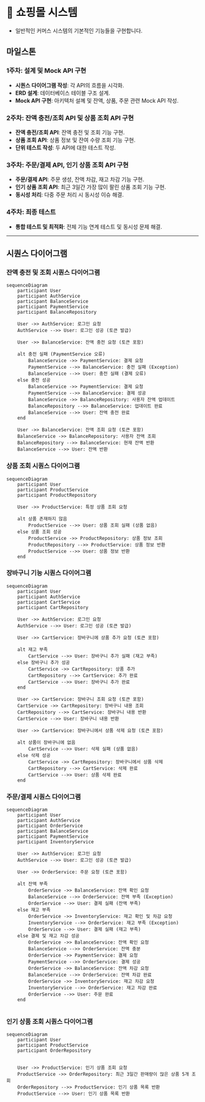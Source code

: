 # 🛒 쇼핑몰 시스템
- 일반적인 커머스 시스템의 기본적인 기능들을 구현합니다. 
## 마일스톤

### 1주차: 설계 및 Mock API 구현
- **시퀀스 다이어그램 작성**: 각 API의 흐름을 시각화.
- **ERD 설계**: 데이터베이스 테이블 구조 설계.
- **Mock API 구현**: 아키텍처 설꼐 및 잔액, 상품, 주문 관련 Mock API 작성.

### 2주차: 잔액 충전/조회 API 및 상품 조회 API 구현
- **잔액 충전/조회 API**: 잔액 충전 및 조회 기능 구현.
- **상품 조회 API**: 상품 정보 및 잔여 수량 조회 기능 구현.
- **단위 테스트 작성**: 두 API에 대한 테스트 작성.

### 3주차: 주문/결제 API, 인기 상품 조회 API 구현
- **주문/결제 API**: 주문 생성, 잔액 차감, 재고 차감 기능 구현.
- **인기 상품 조회 API**: 최근 3일간 가장 많이 팔린 상품 조회 기능 구현.
- **동시성 처리**: 다중 주문 처리 시 동시성 이슈 해결.

### 4주차:  최종 테스트
- **통합 테스트 및 최적화**: 전체 기능 연계 테스트 및 동시성 문제 해결.

------

## 시퀀스 다이어그램

### 잔액 충전 및 조회 시퀀스 다이어그램
```mermaid
sequenceDiagram
    participant User
    participant AuthService
    participant BalanceService
    participant PaymentService
    participant BalanceRepository

    User ->> AuthService: 로그인 요청
    AuthService -->> User: 로그인 성공 (토큰 발급)

    User ->> BalanceService: 잔액 충전 요청 (토큰 포함)

    alt 충전 실패 (PaymentService 오류)
        BalanceService ->> PaymentService: 결제 요청
        PaymentService -->> BalanceService: 충전 실패 (Exception)
        BalanceService -->> User: 충전 실패 (결제 오류)
    else 충전 성공
        BalanceService ->> PaymentService: 결제 요청
        PaymentService -->> BalanceService: 결제 성공
        BalanceService ->> BalanceRepository: 사용자 잔액 업데이트
        BalanceRepository -->> BalanceService: 업데이트 완료
        BalanceService -->> User: 잔액 충전 완료
    end

    User ->> BalanceService: 잔액 조회 요청 (토큰 포함)
    BalanceService ->> BalanceRepository: 사용자 잔액 조회
    BalanceRepository -->> BalanceService: 현재 잔액 반환
    BalanceService -->> User: 잔액 반환

```


### 상품 조회 시퀀스 다이어그램
```mermaid
sequenceDiagram
    participant User
    participant ProductService
    participant ProductRepository

    User ->> ProductService: 특정 상품 조회 요청

    alt 상품 존재하지 않음
        ProductService -->> User: 상품 조회 실패 (상품 없음)
    else 상품 조회 성공
        ProductService ->> ProductRepository: 상품 정보 조회
        ProductRepository -->> ProductService: 상품 정보 반환
        ProductService -->> User: 상품 정보 반환
    end
```

### 장바구니 기능 시퀀스 다이어그램
```mermaid
sequenceDiagram
    participant User
    participant AuthService
    participant CartService
    participant CartRepository

    User ->> AuthService: 로그인 요청
    AuthService -->> User: 로그인 성공 (토큰 발급)

    User ->> CartService: 장바구니에 상품 추가 요청 (토큰 포함)

    alt 재고 부족
        CartService -->> User: 장바구니 추가 실패 (재고 부족)
    else 장바구니 추가 성공
        CartService ->> CartRepository: 상품 추가
        CartRepository -->> CartService: 추가 완료
        CartService -->> User: 장바구니 추가 완료
    end

    User ->> CartService: 장바구니 조회 요청 (토큰 포함)
    CartService ->> CartRepository: 장바구니 내용 조회
    CartRepository -->> CartService: 장바구니 내용 반환
    CartService -->> User: 장바구니 내용 반환

    User ->> CartService: 장바구니에서 상품 삭제 요청 (토큰 포함)

    alt 상품이 장바구니에 없음
        CartService -->> User: 삭제 실패 (상품 없음)
    else 삭제 성공
        CartService ->> CartRepository: 장바구니에서 상품 삭제
        CartRepository -->> CartService: 삭제 완료
        CartService -->> User: 상품 삭제 완료
    end
```


### 주문/결제 시퀀스 다이어그램
```mermaid
sequenceDiagram
    participant User
    participant AuthService
    participant OrderService
    participant BalanceService
    participant PaymentService
    participant InventoryService

    User ->> AuthService: 로그인 요청
    AuthService -->> User: 로그인 성공 (토큰 발급)

    User ->> OrderService: 주문 요청 (토큰 포함)

    alt 잔액 부족
        OrderService ->> BalanceService: 잔액 확인 요청
        BalanceService -->> OrderService: 잔액 부족 (Exception)
        OrderService -->> User: 결제 실패 (잔액 부족)
    else 재고 부족
        OrderService ->> InventoryService: 재고 확인 및 차감 요청
        InventoryService -->> OrderService: 재고 부족 (Exception)
        OrderService -->> User: 결제 실패 (재고 부족)
    else 결제 및 재고 차감 성공
        OrderService ->> BalanceService: 잔액 확인 요청
        BalanceService -->> OrderService: 잔액 충분
        OrderService ->> PaymentService: 결제 요청
        PaymentService -->> OrderService: 결제 성공
        OrderService ->> BalanceService: 잔액 차감 요청
        BalanceService -->> OrderService: 잔액 차감 완료
        OrderService ->> InventoryService: 재고 차감 요청
        InventoryService -->> OrderService: 재고 차감 완료
        OrderService -->> User: 주문 완료
    end


```


### 인기 상품 조회 시퀀스 다이어그램 
```mermaid
sequenceDiagram
    participant User
    participant ProductService
    participant OrderRepository


    User ->> ProductService: 인기 상품 조회 요청
    ProductService ->> OrderRepository: 최근 3일간 판매량이 많은 상품 5개 조회
    OrderRepository -->> ProductService: 인기 상품 목록 반환
    ProductService -->> User: 인기 상품 목록 반환
```